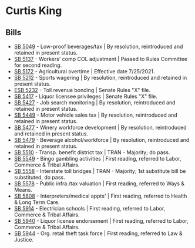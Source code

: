 # Curtis King
## Bills
* [SB 5049](/bill/2021-22/sb/5049/) - Low-proof beverages/tax | By resolution, reintroduced and retained in present status.
* [SB 5137](/bill/2021-22/sb/5137/) - Workers' comp COL adjustment | Passed to Rules Committee for second reading.
* [SB 5172](/bill/2021-22/sb/5172/) - Agricultural overtime | Effective date 7/25/2021.
* [SB 5212](/bill/2021-22/sb/5212/) - Sports wagering | By resolution, reintroduced and retained in present status.
* [ESB 5232](/bill/2021-22/esb/5232/) - Toll revenue bonding | Senate Rules "X" file.
* [SB 5417](/bill/2021-22/sb/5417/) - Liquor licensee privileges | Senate Rules "X" file.
* [SB 5427](/bill/2021-22/sb/5427/) - Job search monitoring | By resolution, reintroduced and retained in present status.
* [SB 5449](/bill/2021-22/sb/5449/) - Motor vehicle sales tax | By resolution, reintroduced and retained in present status.
* [SB 5477](/bill/2021-22/sb/5477/) - Winery workforce development | By resolution, reintroduced and retained in present status.
* [SB 5479](/bill/2021-22/sb/5479/) - Beverage alcohol/workforce | By resolution, reintroduced and retained in present status.
* [SB 5510](/bill/2021-22/sb/5510/) - Transp. benefit district tax | TRAN - Majority; do pass.
* [SB 5549](/bill/2021-22/sb/5549/) - Bingo gambling activities | First reading, referred to Labor, Commerce & Tribal Affairs.
* [SB 5558](/bill/2021-22/sb/5558/) - Interstate toll bridges | TRAN - Majority; 1st substitute bill be substituted, do pass.
* [SB 5578](/bill/2021-22/sb/5578/) - Public infra./tax valuation | First reading, referred to Ways & Means.
* [SB 5808](/bill/2021-22/sb/5808/) - Interpreters/medical appts' | First reading, referred to Health & Long Term Care.
* [SB 5914](/bill/2021-22/sb/5914/) - Electrician schools | First reading, referred to Labor, Commerce & Tribal Affairs.
* [SB 5940](/bill/2021-22/sb/5940/) - Liquor license endorsement | First reading, referred to Labor, Commerce & Tribal Affairs.
* [SB 5944](/bill/2021-22/sb/5944/) - Org. retail theft task force | First reading, referred to Law & Justice.
